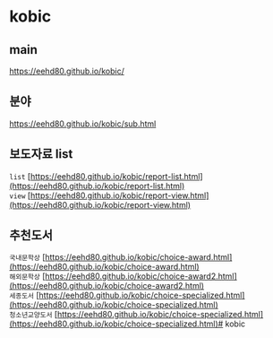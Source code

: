 # kobic

## main
https://eehd80.github.io/kobic/

## 분야
https://eehd80.github.io/kobic/sub.html

## 보도자료 list
`list` [https://eehd80.github.io/kobic/report-list.html](https://eehd80.github.io/kobic/report-list.html)  <br/>
`view` [https://eehd80.github.io/kobic/report-view.html](https://eehd80.github.io/kobic/report-view.html)

## 추천도서 
`국내문학상` [https://eehd80.github.io/kobic/choice-award.html](https://eehd80.github.io/kobic/choice-award.html)  <br/>
`해외문학상` [https://eehd80.github.io/kobic/choice-award2.html](https://eehd80.github.io/kobic/choice-award2.html) <br/>
`세종도서` [https://eehd80.github.io/kobic/choice-specialized.html](https://eehd80.github.io/kobic/choice-specialized.html) <br/>
`청소년교양도서` [https://eehd80.github.io/kobic/choice-specialized.html](https://eehd80.github.io/kobic/choice-specialized.html)# kobic
